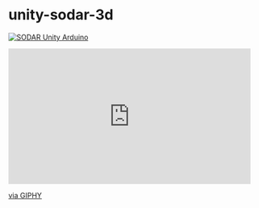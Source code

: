 # unity-sodar-3d

[![SODAR Unity Arduino](https://giphy.com/gifs/9D56aOOFppgwkNWF4q/html5)](https://www.youtube.com)

<iframe src="https://giphy.com/embed/9D56aOOFppgwkNWF4q" width="480" height="269" frameBorder="0" class="giphy-embed" allowFullScreen></iframe><p><a href="https://giphy.com/gifs/9D56aOOFppgwkNWF4q">via GIPHY</a></p>
